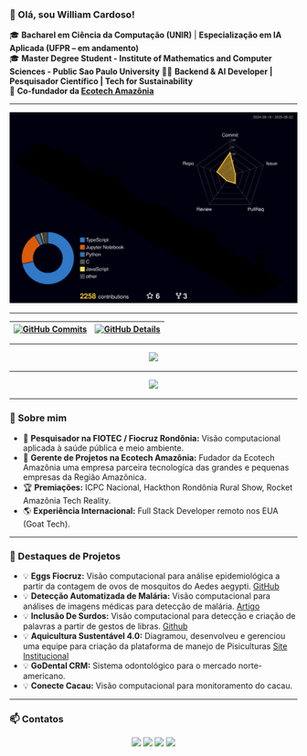 ### 👋 Olá, sou William Cardoso!

🎓 **Bacharel em Ciência da Computação (UNIR)** | **Especialização em IA Aplicada (UFPR – em andamento)**  
🎓 **Master Degree Student - Institute of Mathematics and Computer Sciences - Public Sao Paulo University**
👨‍💻 **Backend & AI Developer | Pesquisador Científico | Tech for Sustainability**  
🚀 **Co-fundador da [Ecotech Amazônia](https://www.ecotechamazonia.com.br)**

---

![Status](./profile-3d-contrib/profile-night-rainbow.svg)

---

| [![GitHub Commits](http://github-profile-summary-cards.vercel.app/api/cards/productive-time?username=williancarddd&theme=dracula&utcOffset=-3)](https://github.com/vn7n24fzkq/github-profile-summary-cards) | [![GitHub Details](http://github-profile-summary-cards.vercel.app/api/cards/profile-details?username=williancarddd&theme=dracula)](https://github.com/vn7n24fzkq/github-profile-summary-cards) |
| ----------- | ----------- |

---

<div align="center">
<a href="https://skillicons.dev">
  <img src="https://skillicons.dev/icons?i=python,nestjs,react,typescript,javascript,nodejs,docker,postgres,git,linux,opencv,tensorflow,r" />
</a>
</div>

---

<div align="center">
  <img src="https://github-profile-trophy.vercel.app/?username=williancarddd&row=1&column=6&theme=dracula&margin-w=15&margin-h=15"/>
</div>

---

### 🌟 Sobre mim

- 🔬 **Pesquisador na FIOTEC / Fiocruz Rondônia:** Visão computacional aplicada à saúde pública e meio ambiente.
- 🚀 **Gerente de Projetos  na Ecotech Amazônia:** Fudador da Ecotech Amazônia uma empresa parceira tecnologíca das grandes e pequenas empresas da Região Amazônica.
- 🏆 **Premiações:** ICPC Nacional, Hackthon Rondônia Rural Show, Rocket Amazônia Tech Reality.
- 🌎 **Experiência Internacional:** Full Stack Developer remoto nos EUA (Goat Tech).

---

### 📌 Destaques de Projetos

- 💡 **Eggs Fiocruz:** Visão computacional para análise epidemiológica a partir da contagem de ovos de mosquitos do Aedes aegypti. [GitHub](https://github.com/williancarddd/eggs-fiocruz-back)
- 💡 **Detecção Automatizada de Malária:** Visão computacional para análises de imagens médicas para detecção de malária. [Artigo](https://ri.unir.br/jspui/handle/123456789/5661?mode=full)
- 💡 **Inclusão De Surdos:** Visão computacional para detecção e criação de palavras a partir de gestos de libras. [Github](https://github.com/williancarddd/IA-Libras.git)
- 💡 **Aquicultura Sustentável 4.0:** Diagramou, desenvolveu e gerenciou uma equipe para criação da plataforma de manejo de Pisiculturas  [Site Institucional](https://www.aquiculturasustentavelro.com.br/)
- 💡 **GoDental CRM:** Sistema odontológico para o mercado norte-americano.
- 💡 **Conecte Cacau:** Visão computacional para monitoramento do cacau.

---

### 📫 Contatos

<div align="center">
<a href="mailto:williancard123@gmail.com"><img src="https://img.shields.io/badge/-Gmail-%23333?style=for-the-badge&logo=gmail&logoColor=white"></a>
<a href="https://www.linkedin.com/in/williancarddd" target="_blank"><img src="https://img.shields.io/badge/-LinkedIn-%230077B5?style=for-the-badge&logo=linkedin&logoColor=white"></a>
<a href="https://medium.com/@williancard123" target="_blank"><img src="https://img.shields.io/badge/-Medium-%23000000?style=for-the-badge&logo=medium&logoColor=white"></a>
<a href="http://lattes.cnpq.br/8165329615542562" target="_blank"><img src="https://img.shields.io/badge/-Lattes-orange?style=for-the-badge&logo=GitBook&logoColor=white"></a>
</div>
